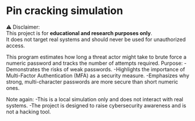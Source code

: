 # Pin cracking simulation
⚠️ Disclaimer:  
This project is for **educational and research purposes only**.  
It does not target real systems and should never be used for unauthorized access.  

This program estimates how long a threat actor might take to brute force a numeric password and tracks the number of attempts required.
Purpose:
-Demonstrates the risks of weak passwords.
-Highlights the importance of Multi-Factor Authentication (MFA) as a security measure.
-Emphasizes why strong, multi-character passwords are more secure than short numeric ones.

Note again:
-This is a local simulation only and does not interact with real systems.
-The project is designed to raise cybersecurity awareness and is not a hacking tool.
